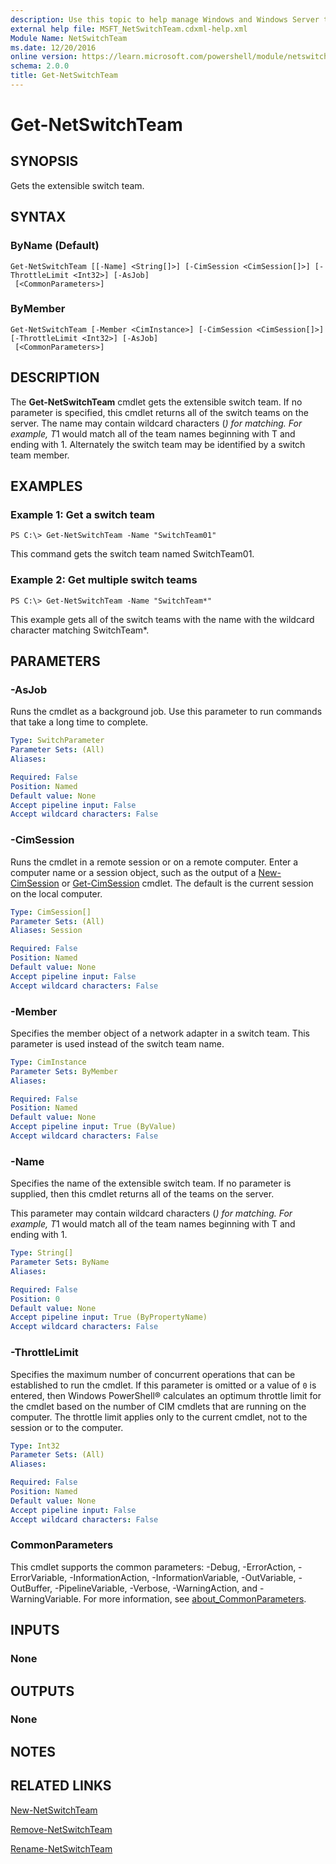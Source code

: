 ```yaml
---
description: Use this topic to help manage Windows and Windows Server technologies with Windows PowerShell.
external help file: MSFT_NetSwitchTeam.cdxml-help.xml
Module Name: NetSwitchTeam
ms.date: 12/20/2016
online version: https://learn.microsoft.com/powershell/module/netswitchteam/get-netswitchteam?view=windowsserver2016-ps&wt.mc_id=ps-gethelp
schema: 2.0.0
title: Get-NetSwitchTeam
---
```


# Get-NetSwitchTeam

## SYNOPSIS
Gets the extensible switch team.

## SYNTAX

### ByName (Default)
```
Get-NetSwitchTeam [[-Name] <String[]>] [-CimSession <CimSession[]>] [-ThrottleLimit <Int32>] [-AsJob]
 [<CommonParameters>]
```

### ByMember
```
Get-NetSwitchTeam [-Member <CimInstance>] [-CimSession <CimSession[]>] [-ThrottleLimit <Int32>] [-AsJob]
 [<CommonParameters>]
```

## DESCRIPTION
The **Get-NetSwitchTeam** cmdlet gets the extensible switch team.
If no parameter is specified, this cmdlet returns all of the switch teams on the server.
The name may contain wildcard characters (*) for matching.
For example, T*1 would match all of the team names beginning with T and ending with 1.
Alternately the switch team may be identified by a switch team member.

## EXAMPLES

### Example 1: Get a switch team
```
PS C:\> Get-NetSwitchTeam -Name "SwitchTeam01"
```

This command gets the switch team named SwitchTeam01.

### Example 2: Get multiple switch teams
```
PS C:\> Get-NetSwitchTeam -Name "SwitchTeam*"
```

This example gets all of the switch teams with the name with the wildcard character matching SwitchTeam*.

## PARAMETERS

### -AsJob
Runs the cmdlet as a background job. Use this parameter to run commands that take a long time to complete.

```yaml
Type: SwitchParameter
Parameter Sets: (All)
Aliases: 

Required: False
Position: Named
Default value: None
Accept pipeline input: False
Accept wildcard characters: False
```

### -CimSession
Runs the cmdlet in a remote session or on a remote computer.
Enter a computer name or a session object, such as the output of a [New-CimSession](https://go.microsoft.com/fwlink/p/?LinkId=227967) or [Get-CimSession](https://go.microsoft.com/fwlink/p/?LinkId=227966) cmdlet.
The default is the current session on the local computer.

```yaml
Type: CimSession[]
Parameter Sets: (All)
Aliases: Session

Required: False
Position: Named
Default value: None
Accept pipeline input: False
Accept wildcard characters: False
```

### -Member
Specifies the member object of a network adapter in a switch team.
This parameter is used instead of the switch team name.

```yaml
Type: CimInstance
Parameter Sets: ByMember
Aliases: 

Required: False
Position: Named
Default value: None
Accept pipeline input: True (ByValue)
Accept wildcard characters: False
```

### -Name
Specifies the name of the extensible switch team.
If no parameter is supplied, then this cmdlet returns all of the teams on the server.

This parameter may contain wildcard characters (*) for matching.
For example, T*1 would match all of the team names beginning with T and ending with 1.

```yaml
Type: String[]
Parameter Sets: ByName
Aliases: 

Required: False
Position: 0
Default value: None
Accept pipeline input: True (ByPropertyName)
Accept wildcard characters: False
```

### -ThrottleLimit
Specifies the maximum number of concurrent operations that can be established to run the cmdlet.
If this parameter is omitted or a value of `0` is entered, then Windows PowerShell® calculates an optimum throttle limit for the cmdlet based on the number of CIM cmdlets that are running on the computer.
The throttle limit applies only to the current cmdlet, not to the session or to the computer.

```yaml
Type: Int32
Parameter Sets: (All)
Aliases: 

Required: False
Position: Named
Default value: None
Accept pipeline input: False
Accept wildcard characters: False
```

### CommonParameters
This cmdlet supports the common parameters: -Debug, -ErrorAction, -ErrorVariable, -InformationAction, -InformationVariable, -OutVariable, -OutBuffer, -PipelineVariable, -Verbose, -WarningAction, and -WarningVariable. For more information, see [about_CommonParameters](https://go.microsoft.com/fwlink/?LinkID=113216).

## INPUTS

### None

## OUTPUTS

### None

## NOTES

## RELATED LINKS

[New-NetSwitchTeam](./New-NetSwitchTeam.md)

[Remove-NetSwitchTeam](./Remove-NetSwitchTeam.md)

[Rename-NetSwitchTeam](./Rename-NetSwitchTeam.md)

